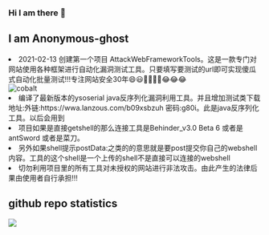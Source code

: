 ### Hi I am there 👋

<!--
**Anonymous-ghost/Anonymous-ghost** is a ✨ _special_ ✨ repository because its `README.md` (this file) appears on your GitHub profile.

Here are some ideas to get you started:

- 🔭 I’m currently working on ...
- 🌱 I’m currently learning ...
- 👯 I’m looking to collaborate on ...
- 🤔 I’m looking for help with ...
- 💬 Ask me about ...
- 📫 How to reach me: ...
- 😄 Pronouns: ...
- ⚡ Fun fact: ...
-->
<h2>I am Anonymous-ghost</h2
<ul>
  <li>2021-02-13 创建第一个项目 AttackWebFrameworkTools。这是一款专门对网站使用各种框架进行自动化漏洞测试工具。只要填写要测试的url即可实现傻瓜式自动化批量测试!!!专注网站安全30年😄😃🤣🤣🤣🤣😂😂😂<br/>
  <img src="https://github-readme-stats.vercel.app/api/pin/?username=Anonymous-ghost&amp;repo=AttackWebFrameworkTools&amp;cache_seconds=86400&amp;theme=cobalt" alt="cobalt" style="max-width:100%;"></li>
  <li>编译了最新版本的ysoserial java反序列化漏洞利用工具。并且增加测试类下载地址:外链:https://wwa.lanzous.com/b09xsbzuh 密码:g80i。此是java反序列化工具。以后会用到</li>
<li>项目如果是直接getshell的那么连接工具是Behinder_v3.0 Beta 6 或者是 antSword 或者是菜刀。</li>
   <li>另外如果shell提示postData:之类的的意思就是要post提交你自己的webshell内容。工具的这个shell是一个上传的shell不是直接可以连接的webshell</li>
  <li>切勿利用项目里的所有工具对未授权的网站进行非法攻击。由此产生的法律后果由使用者自行承担!!!</li>
</ul>

<h2>github repo statistics</h2>
<img align="left" src="https://github-readme-stats.vercel.app/api?username=Anonymous-ghost&show_icons=true&theme=blueberry" style="max-width:100%;">
 
